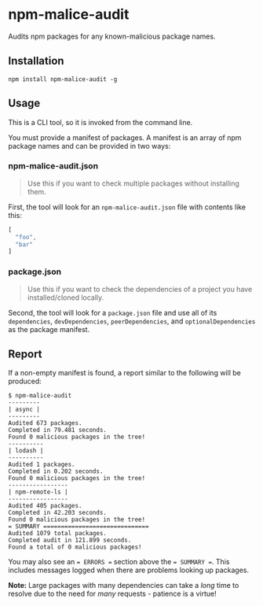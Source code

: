 # npm-malice-audit

Audits npm packages for any known-malicious package names.

## Installation

```
npm install npm-malice-audit -g
```

## Usage

This is a CLI tool, so it is invoked from the command line.

You must provide a manifest of packages. A manifest is an array of npm package names and can be provided in two ways:

### npm-malice-audit.json

> Use this if you want to check multiple packages without installing them.

First, the tool will look for an `npm-malice-audit.json` file with contents like this:

```js
[
  "foo",
  "bar"
]
```

### package.json

> Use this if you want to check the dependencies of a project you have installed/cloned locally.

Second, the tool will look for a `package.json` file and use all of its `dependencies`, `devDependencies`, `peerDependencies`, and `optionalDependencies` as the package manifest.

## Report

If a non-empty manifest is found, a report similar to the following will be produced:

```
$ npm-malice-audit
---------
| async |
---------
Audited 673 packages.
Completed in 79.481 seconds.
Found 0 malicious packages in the tree!
----------
| lodash |
----------
Audited 1 packages.
Completed in 0.202 seconds.
Found 0 malicious packages in the tree!
-----------------
| npm-remote-ls |
-----------------
Audited 405 packages.
Completed in 42.203 seconds.
Found 0 malicious packages in the tree!
= SUMMARY ==============================
Audited 1079 total packages.
Completed audit in 121.899 seconds.
Found a total of 0 malicious packages!
```

You may also see an `= ERRORS =` section above the `= SUMMARY =`. This includes messages logged when there are problems looking up packages.

**Note:** Large packages with many dependencies can take a _long_ time to resolve due to the need for _many_ requests - patience is a virtue!
